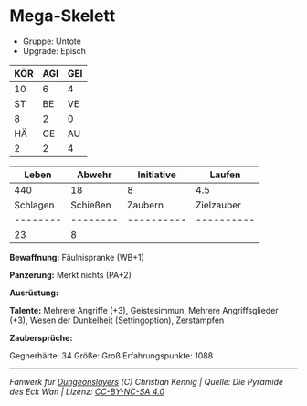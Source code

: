 # Mega-Skelett  
- Gruppe: Untote  
- Upgrade: Episch  

| KÖR | AGI | GEI |  
| --- | --- | --- |  
| 10  | 6   | 4   |
| ST  | BE  | VE  |  
| 8   | 2   | 0   |
| HÄ  | GE  | AU  |  
| 2   | 2   | 4   |


| Leben    | Abwehr   | Initiative | Laufen     |
| -------- | -------- | ---------- | ---------- |
| 440      | 18       | 8          | 4.5        |
| Schlagen | Schießen | Zaubern    | Zielzauber |
| -------- | -------- | ---------- | ---------- |
| 23       | 8        |            |            |

**Bewaffnung:**
Fäulnispranke (WB+1)

**Panzerung:**
Merkt nichts (PA+2)

**Ausrüstung:**


**Talente:**
Mehrere Angriffe (+3), Geistesimmun, Mehrere Angriffsglieder (+3), Wesen der Dunkelheit (Settingoption), Zerstampfen

**Zaubersprüche:**


Gegnerhärte: 34
Größe: Groß
Erfahrungspunkte: 1088



___
*Fanwerk für [Dungeonslayers](https://www.dungeonslayers.net/) (C) Christian Kennig | Quelle: Die Pyramide des Eck Wan | Lizenz: [CC-BY-NC-SA 4.0](https://creativecommons.org/licenses/by-nc-sa/4.0/deed.de)*